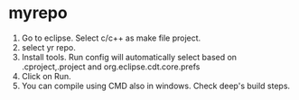 # myrepo

<!-- My Test Repo -->
<!-- Added eso idf v 4.4.6 -->

1. Go to eclipse. Select c/c++ as make file project.
2. select yr repo.
3. Install tools. 
   Run config will automatically select based on .cproject,.project and org.eclipse.cdt.core.prefs
4. Click on Run.
5. You can compile using CMD also in windows. Check deep's build steps.
